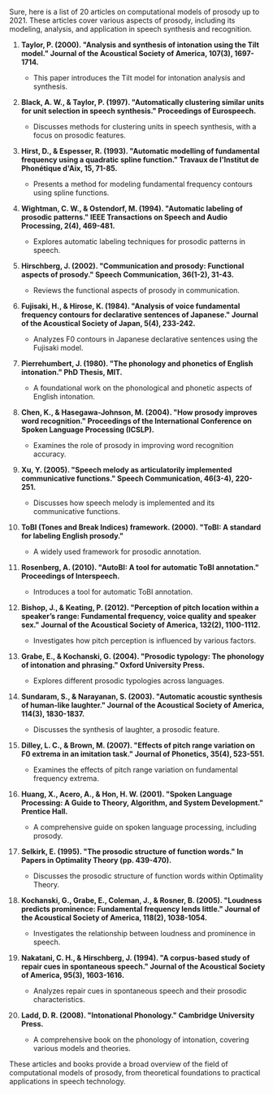 Sure, here is a list of 20 articles on computational models of prosody up to 2021. These articles cover various aspects of prosody, including its modeling, analysis, and application in speech synthesis and recognition.

1. **Taylor, P. (2000). "Analysis and synthesis of intonation using the Tilt model." Journal of the Acoustical Society of America, 107(3), 1697-1714.**
   - This paper introduces the Tilt model for intonation analysis and synthesis.

2. **Black, A. W., & Taylor, P. (1997). "Automatically clustering similar units for unit selection in speech synthesis." Proceedings of Eurospeech.**
   - Discusses methods for clustering units in speech synthesis, with a focus on prosodic features.

3. **Hirst, D., & Espesser, R. (1993). "Automatic modelling of fundamental frequency using a quadratic spline function." Travaux de l'Institut de Phonétique d'Aix, 15, 71-85.**
   - Presents a method for modeling fundamental frequency contours using spline functions.

4. **Wightman, C. W., & Ostendorf, M. (1994). "Automatic labeling of prosodic patterns." IEEE Transactions on Speech and Audio Processing, 2(4), 469-481.**
   - Explores automatic labeling techniques for prosodic patterns in speech.

5. **Hirschberg, J. (2002). "Communication and prosody: Functional aspects of prosody." Speech Communication, 36(1-2), 31-43.**
   - Reviews the functional aspects of prosody in communication.

6. **Fujisaki, H., & Hirose, K. (1984). "Analysis of voice fundamental frequency contours for declarative sentences of Japanese." Journal of the Acoustical Society of Japan, 5(4), 233-242.**
   - Analyzes F0 contours in Japanese declarative sentences using the Fujisaki model.

7. **Pierrehumbert, J. (1980). "The phonology and phonetics of English intonation." PhD Thesis, MIT.**
   - A foundational work on the phonological and phonetic aspects of English intonation.

8. **Chen, K., & Hasegawa-Johnson, M. (2004). "How prosody improves word recognition." Proceedings of the International Conference on Spoken Language Processing (ICSLP).**
   - Examines the role of prosody in improving word recognition accuracy.

9. **Xu, Y. (2005). "Speech melody as articulatorily implemented communicative functions." Speech Communication, 46(3-4), 220-251.**
   - Discusses how speech melody is implemented and its communicative functions.

10. **ToBI (Tones and Break Indices) framework. (2000). "ToBI: A standard for labeling English prosody."**
    - A widely used framework for prosodic annotation.

11. **Rosenberg, A. (2010). "AutoBI: A tool for automatic ToBI annotation." Proceedings of Interspeech.**
    - Introduces a tool for automatic ToBI annotation.

12. **Bishop, J., & Keating, P. (2012). "Perception of pitch location within a speaker’s range: Fundamental frequency, voice quality and speaker sex." Journal of the Acoustical Society of America, 132(2), 1100-1112.**
    - Investigates how pitch perception is influenced by various factors.

13. **Grabe, E., & Kochanski, G. (2004). "Prosodic typology: The phonology of intonation and phrasing." Oxford University Press.**
    - Explores different prosodic typologies across languages.

14. **Sundaram, S., & Narayanan, S. (2003). "Automatic acoustic synthesis of human-like laughter." Journal of the Acoustical Society of America, 114(3), 1830-1837.**
    - Discusses the synthesis of laughter, a prosodic feature.

15. **Dilley, L. C., & Brown, M. (2007). "Effects of pitch range variation on F0 extrema in an imitation task." Journal of Phonetics, 35(4), 523-551.**
    - Examines the effects of pitch range variation on fundamental frequency extrema.

16. **Huang, X., Acero, A., & Hon, H. W. (2001). "Spoken Language Processing: A Guide to Theory, Algorithm, and System Development." Prentice Hall.**
    - A comprehensive guide on spoken language processing, including prosody.

17. **Selkirk, E. (1995). "The prosodic structure of function words." In Papers in Optimality Theory (pp. 439-470).**
    - Discusses the prosodic structure of function words within Optimality Theory.

18. **Kochanski, G., Grabe, E., Coleman, J., & Rosner, B. (2005). "Loudness predicts prominence: Fundamental frequency lends little." Journal of the Acoustical Society of America, 118(2), 1038-1054.**
    - Investigates the relationship between loudness and prominence in speech.

19. **Nakatani, C. H., & Hirschberg, J. (1994). "A corpus-based study of repair cues in spontaneous speech." Journal of the Acoustical Society of America, 95(3), 1603-1616.**
    - Analyzes repair cues in spontaneous speech and their prosodic characteristics.

20. **Ladd, D. R. (2008). "Intonational Phonology." Cambridge University Press.**
    - A comprehensive book on the phonology of intonation, covering various models and theories.

These articles and books provide a broad overview of the field of computational models of prosody, from theoretical foundations to practical applications in speech technology.